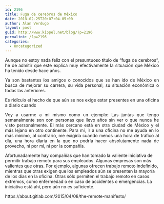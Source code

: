 ```yaml
---
id: 2196
title: Fuga de cerebros de México
date: 2018-02-25T20:07:04-05:00
author: Alan Verdugo
layout: post
guid: http://www.kippel.net/blog/?p=2196
permalink: /?p=2196
categories:
  - Uncategorized
---
```

<p style="text-align: justify;">
  Aunque no estoy nada feliz con el presuntuoso título de &#8220;fuga de cerebros&#8221;, he de admitir que este explica muy efectivamente la situación que México ha tenido desde hace años.
</p>

<p style="text-align: justify;">
  Ya son bastantes los amigos o conocidos que se han ido de México en busca de mejorar su carrera, su vida personal, su situación económica o todas las anteriores.
</p>

<p style="text-align: justify;">
  Es ridículo el hecho de que aún se nos exige estar presentes en una oficina a diario cuando
</p>

<p style="text-align: justify;">
  Voy a usarme a mi mismo como un ejemplo: Las juntas que tengo semanalmente son con personas que llevo años sin ver o que nunca he visto personalmente. El más cercano está en otra ciudad de México y el más lejano en otro continente. Para mi, ir a una oficina no me ayuda en lo más mínimo, al contrario, me exigiría cuando menos una hora de tráfico al día, una hora díaria en la que no podría hacer absolutamente nada de provecho, ni por mi, ni por la compañía.
</p>

Afortunadamente hay compañías que han tomado la valiente iniciativa de permitir trabajo remoto para sus empleados. Algunas empresas son más valientes que otras. Por ejemplo, algunas ofrecen trabajo remoto indefinido, mientras que otras exigen que los empleados aún se presenten la mayoría de los días en la oficina. Otras sólo permiten el trabajo remoto en casos extremos, como enfermedad o en caso de accidentes o emergencias. La iniciativa está ahí, pero aún no es suficiente.

<p style="text-align: justify;">
  https://about.gitlab.com/2015/04/08/the-remote-manifesto/
</p>